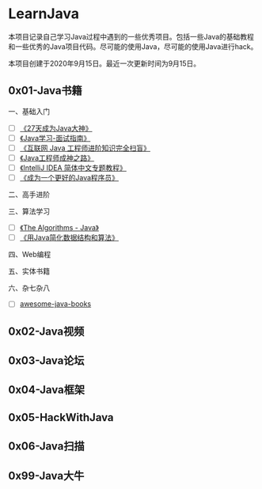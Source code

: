 # LearnJava

本项目记录自己学习Java过程中遇到的一些优秀项目。包括一些Java的基础教程和一些优秀的Java项目代码。尽可能的使用Java，尽可能的使用Java进行hack。

本项目创建于2020年9月15日。最近一次更新时间为9月15日。

## 0x01-Java书籍

一、基础入门

- [ ] [《27天成为Java大神》](https://github.com/DuGuQiuBai/Java)
- [ ] [《Java学习-面试指南》](https://github.com/Snailclimb/JavaGuide)
- [ ] [《互联网 Java 工程师进阶知识完全扫盲》](https://github.com/doocs/advanced-java)
- [ ] [《Java工程师成神之路》](https://github.com/hollischuang/toBeTopJavaer)
- [ ] [《IntelliJ IDEA 简体中文专题教程》](https://github.com/judasn/IntelliJ-IDEA-Tutorial)
- [ ] [《成为一个更好的Java程序员》](https://github.com/crisxuan/bestJavaer)

二、高手进阶

三、算法学习

- [ ] [《The Algorithms - Java》](https://github.com/TheAlgorithms/Java)
- [ ] [《用Java简化数据结构和算法》](https://github.com/careermonk/data-structures-and-algorithms-made-easy-in-java)

四、Web编程

五、实体书籍

六、杂七杂八

- [ ] [awesome-java-books](https://github.com/sorenduan/awesome-java-books)

## 0x02-Java视频

## 0x03-Java论坛

## 0x04-Java框架

## 0x05-HackWithJava

## 0x06-Java扫描

## 0x99-Java大牛
